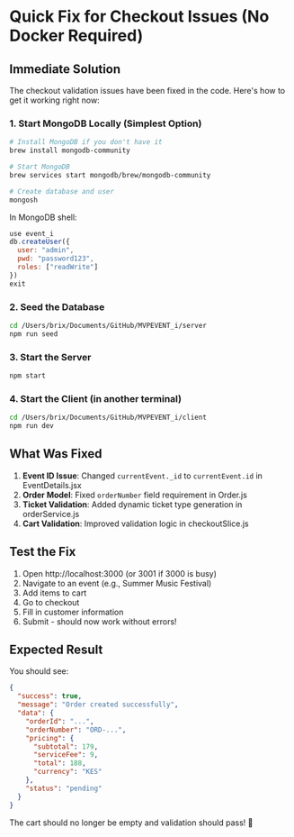 # Quick Fix for Checkout Issues (No Docker Required)

## Immediate Solution

The checkout validation issues have been fixed in the code. Here's how to get it working right now:

### 1. Start MongoDB Locally (Simplest Option)

```bash
# Install MongoDB if you don't have it
brew install mongodb-community

# Start MongoDB
brew services start mongodb/brew/mongodb-community

# Create database and user
mongosh
```

In MongoDB shell:
```javascript
use event_i
db.createUser({
  user: "admin", 
  pwd: "password123",
  roles: ["readWrite"]
})
exit
```

### 2. Seed the Database

```bash
cd /Users/brix/Documents/GitHub/MVPEVENT_i/server
npm run seed
```

### 3. Start the Server

```bash
npm start
```

### 4. Start the Client (in another terminal)

```bash
cd /Users/brix/Documents/GitHub/MVPEVENT_i/client
npm run dev
```

## What Was Fixed

1. **Event ID Issue**: Changed `currentEvent._id` to `currentEvent.id` in EventDetails.jsx
2. **Order Model**: Fixed `orderNumber` field requirement in Order.js  
3. **Ticket Validation**: Added dynamic ticket type generation in orderService.js
4. **Cart Validation**: Improved validation logic in checkoutSlice.js

## Test the Fix

1. Open http://localhost:3000 (or 3001 if 3000 is busy)
2. Navigate to an event (e.g., Summer Music Festival)
3. Add items to cart
4. Go to checkout
5. Fill in customer information
6. Submit - should now work without errors!

## Expected Result

You should see:
```json
{
  "success": true,
  "message": "Order created successfully", 
  "data": {
    "orderId": "...",
    "orderNumber": "ORD-...",
    "pricing": {
      "subtotal": 179,
      "serviceFee": 9, 
      "total": 188,
      "currency": "KES"
    },
    "status": "pending"
  }
}
```

The cart should no longer be empty and validation should pass! 🎉































